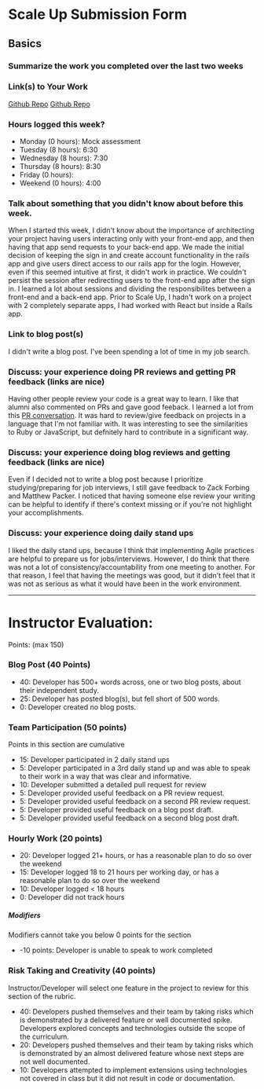# Scale Up Submission Form

## Basics

### Summarize the work you completed over the last two weeks

### Link(s) to Your Work

 [Github Repo](https://github.com/roscalabrin/climbing-sensei-API)
 [Github Repo](https://github.com/roscalabrin/climbing-sensei)

### Hours logged this week?

- Monday (0 hours): Mock assessment
- Tuesday (8 hours): 6:30
- Wednesday (8 hours): 7:30
- Thursday (8 hours): 8:30
- Friday (0 hours):
- Weekend (0 hours): 4:00


### Talk about something that you didn't know about before this week.
When I started this week, I didn't know about the importance of architecting your project having users interacting only with your front-end app, and then having that app send requests to your back-end app. 
We made the initial decision of keeping the sign in and create account functionality in the rails app and give users direct access to our rails app for the login. However, even if this seemed intuitive at first, it didn't work in practice. We couldn't persist the session after redirecting users to the front-end app after the sign in. 
I learned a lot about sessions and dividing the responsibilites between a front-end and a back-end app. 
Prior to Scale Up, I hadn't work on a project with 2 completely separate apps, I had worked with React but inside a Rails app. 

### Link to blog post(s)
I didn't write a blog post. I've been spending a lot of time in my job search.

### Discuss: your experience doing PR reviews and getting PR feedback (links are nice)
Having other people review your code is a great way to learn. I like that alumni also commented on PRs and gave good feeback. I learned a lot from this [PR conversation](https://github.com/roscalabrin/climbing-sensei/pull/20).
It was hard to review/give feedback on projects in a language that I'm not familiar with. It was interesting to see the similarities to Ruby or JavaScript, but defnitely hard to contribute in a significant way.

### Discuss: your experience doing blog reviews and getting feedback (links are nice)
Even if I decided not to write a blog post because I prioritize studying/preparing for job interviews, I still gave feedback to Zack Forbing and Matthew Packer.
I noticed that having someone else review your writing can be helpful to identify if there's context missing or if you're not highlight your accomplishments.

### Discuss: your experience doing daily stand ups
I liked the daily stand ups, because I think that implementing Agile practices are helpful to prepare us for jobs/interviews. 
However, I do think that there was not a lot of consistency/accountability from one meeting to another. For that reason, I feel that having the meetings was good, but it didn't feel that it was not as serious as what it would have been in the work environment.

-----

# Instructor Evaluation:

Points: (max 150)

### Blog Post (40 Points)  

* 40: Developer has 500+ words across, one or two blog posts, about their independent study.
* 25: Developer has posted blog(s), but fell short of 500 words.
* 0: Developer created no blog posts.

### Team Participation (50 points)

Points in this section are cumulative

* 15: Developer participated in 2 daily stand ups
* 5: Developer participated in a 3rd daily stand up and was able to speak to their work in a way that was clear and informative.
* 10: Developer submitted a detailed pull request for review
* 5: Developer provided useful feedback on a PR review request.
* 5: Developer provided useful feedback on a second PR review request.
* 5: Developer provided useful feedback on a blog post draft.
* 5: Developer provided useful feedback on a second blog post draft.

### Hourly Work (20 points)

* 20: Developer logged 21+ hours, or has a reasonable plan to do so over the weekend
* 15: Developer logged 18 to 21 hours per working day, or has a reasonable plan to do so over the weekend
* 10: Developer logged < 18 hours
* 0: Developer did not track hours

##### Modifiers

Modifiers cannot take you below 0 points for the section

* -10 points: Developer is unable to speak to work completed

### Risk Taking and Creativity (40 points)

Instructor/Developer will select one feature in the project to review for this section of the rubric.

* 40: Developers pushed themselves and their team by taking risks which is demonstrated by a delivered feature or well documented spike. Developers explored concepts and technologies outside the scope of the curriculum.
* 20: Developers pushed themselves and their team by taking risks which is demonstrated by an almost delivered feature whose next steps are not well documented.
* 10: Developers attempted to implement extensions using technologies not covered in class but it did not result in code or documentation.
